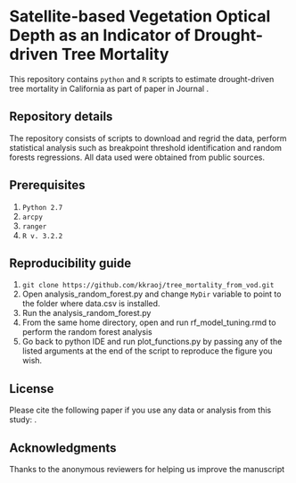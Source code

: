 # Satellite-based Vegetation Optical Depth as an Indicator of Drought-driven Tree Mortality

This repository contains `python` and `R` scripts to estimate drought-driven tree mortality in California as part of paper in Journal <to be filled after publication>. 
  
## Repository details

The repository consists of scripts to download and regrid the data, perform statistical analysis such as breakpoint threshold identification and random forests regressions. All data used were obtained from public sources. 

## Prerequisites

1. `Python 2.7`
2. `arcpy`
3. `ranger`
4. `R v. 3.2.2 `

## Reproducibility guide

1. `git clone https://github.com/kkraoj/tree_mortality_from_vod.git`
2. Open analysis_random_forest.py and change `MyDir` variable to point to the folder where data.csv is installed.
3. Run the analysis_random_forest.py
4. From the same home directory, open and run rf_model_tuning.rmd to perform the random forest analysis
5. Go back to python IDE and run plot_functions.py by passing any of the listed arguments at the end of the script to reproduce the figure you wish.


## License
Please cite the following paper if you use any data or analysis from this study: <add citation key after publishing>.

## Acknowledgments

Thanks to the anonymous reviewers for helping us improve the manuscript
